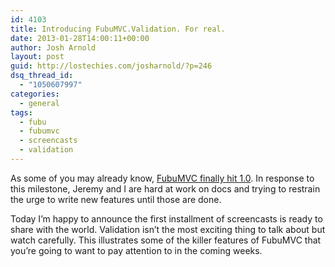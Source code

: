 ```yaml
---
id: 4103
title: Introducing FubuMVC.Validation. For real.
date: 2013-01-28T14:00:11+00:00
author: Josh Arnold
layout: post
guid: http://lostechies.com/josharnold/?p=246
dsq_thread_id:
  - "1050607997"
categories:
  - general
tags:
  - fubu
  - fubumvc
  - screencasts
  - validation
---
```

As some of you may already know, [FubuMVC finally hit 1.0](http://jeremydmiller.com/2013/01/11/fubumvc-turns-1-0/). In response to this milestone, Jeremy and I are hard at work on docs and trying to restrain the urge to write new features until those are done.

Today I&#8217;m happy to announce the first installment of screencasts is ready to share with the world. Validation isn&#8217;t the most exciting thing to talk about but watch carefully. This illustrates some of the killer features of FubuMVC that you&#8217;re going to want to pay attention to in the coming weeks.